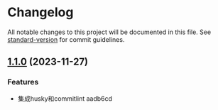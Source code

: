 # Changelog

All notable changes to this project will be documented in this file. See [standard-version](https://github.com/conventional-changelog/standard-version) for commit guidelines.

## [1.1.0](///compare/v1.0.1...v1.1.0) (2023-11-27)


### Features

* 集成husky和commitlint aadb6cd

